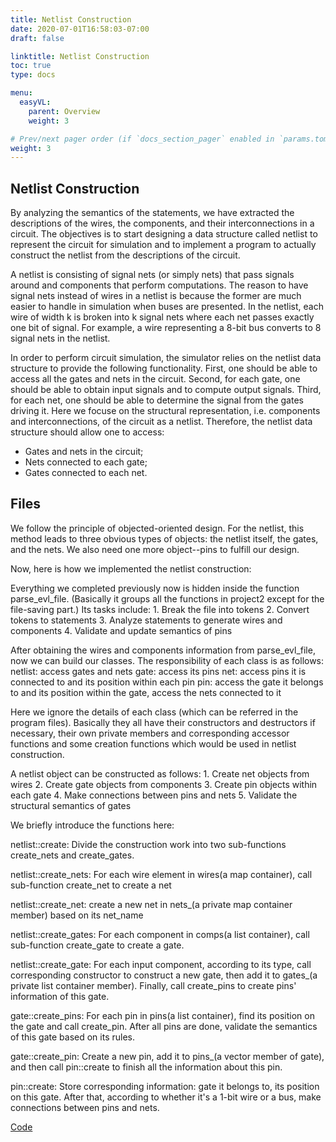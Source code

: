 ```yaml
---
title: Netlist Construction
date: 2020-07-01T16:58:03-07:00
draft: false

linktitle: Netlist Construction
toc: true
type: docs

menu:
  easyVL:
    parent: Overview
    weight: 3

# Prev/next pager order (if `docs_section_pager` enabled in `params.toml`)
weight: 3
---
```


## Netlist Construction
By analyzing the semantics of the statements, we have extracted the descriptions of the wires, the components, and their interconnections in a circuit. The objectives is to start designing a data structure called netlist to represent the circuit for simulation and to implement a program to actually construct the netlist from the descriptions of the circuit.

A netlist is consisting of signal nets (or simply nets) that pass signals around and components that perform computations. The reason to have signal nets instead of wires in a netlist is because the former are much easier to handle in simulation when buses are presented. In the netlist, each wire of width k is broken into k signal nets where each net passes exactly one bit of signal. For example, a wire representing a 8-bit bus converts to 8 signal nets in the netlist. 

In order to perform circuit simulation, the simulator relies on the netlist data structure to provide the following functionality. First, one should be able to access all the gates and nets in the circuit. Second, for each gate, one should be able to obtain input signals and to compute output signals. Third, for each net, one should be able to determine the signal from the gates driving it. Here we focuse on the structural representation, i.e. components and interconnections, of the circuit as a netlist. Therefore, the netlist data structure should allow one to access:
* Gates and nets in the circuit;
* Nets connected to each gate;
* Gates connected to each net.

## Files

We follow the principle of objected-oriented design. For the netlist, this method leads to three obvious types of objects: the netlist itself, the gates, and the nets.
We also need one more object--pins to fulfill our design.

Now, here is how we implemented the netlist construction:

Everything we completed previously now is hidden
inside the function parse_evl_file. (Basically it groups all the functions in project2 except for the file-saving part.) Its tasks include:
      1. 	Break the file into tokens
      2. 	Convert tokens to statements
3.	Analyze statements to generate wires and components
4.	Validate and update semantics of pins

After obtaining the wires and components information from parse_evl_file, now we can build our classes. The responsibility of each class is as follows:
	netlist: access gates and nets
	gate: access its pins
	net: access pins it is connected to and its position within each pin
	pin: access the gate it belongs to and its position within the
                  gate, access the nets connected to it

Here we ignore the details of each class (which can be referred in the program files). Basically they all have their constructors and destructors if necessary, their own private members and corresponding accessor functions and some creation functions which would be used in netlist construction.

A netlist object can be constructed as follows:
	1. Create net objects from wires
	2. Create gate objects from components
	3. Create pin objects within each gate
	4. Make connections between pins and nets
	5. Validate the structural semantics of gates

We briefly introduce the functions here:

netlist::create:
Divide the construction work into two sub-functions create_nets and create_gates.

netlist::create_nets:
For each wire element in wires(a map container), call sub-function create_net to create a net

netlist::create_net:
create a new net in nets_(a private map container member) based on its net_name

netlist::create_gates:
For each component in comps(a list container), call sub-function create_gate to create a gate.

netlist::create_gate:
For each input component, according to its type, call corresponding constructor to construct a new gate, then add it to gates_(a private list container member). Finally, call create_pins to create pins' information of this gate.

gate::create_pins:
For each pin in pins(a list container), find its position on the gate and call create_pin. After all pins are done, validate the semantics of this gate based on its rules.

gate::create_pin:
Create a new pin, add it to pins_(a vector member of gate), and then call pin::create to finish all the information about this pin.

pin::create:
Store corresponding information: gate it belongs to, its position on this gate. After that, according to whether it's a 1-bit wire or a bus, make connections between pins and nets.

[Code](https://github.com/xiaomuliu/EasyVLsimulator/tree/master/NetlistConstruction)